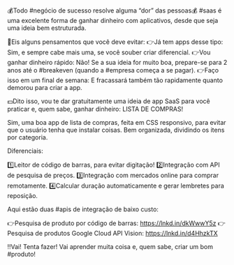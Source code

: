 💰Todo #negócio de sucesso resolve alguma “dor” das pessoas💰
#saas é uma excelente forma de ganhar dinheiro com aplicativos, desde que seja uma ideia bem estruturada.

👀Eis alguns pensamentos que você deve evitar:
👉Já tem apps desse tipo: Sim, e sempre cabe mais uma, se você souber criar diferencial.
👉Vou ganhar dinheiro rápido: Não! Se a sua ideia for muito boa, prepare-se para 2 anos até o #breakeven (quando a #empresa começa a se pagar).
👉Faço isso em um final de semana: E fracassará também tão rapidamente quanto demorou para criar a app.

💵Dito isso, vou te dar gratuitamente uma ideia de app SaaS para você praticar e, quem sabe, ganhar dinheiro: LISTA DE COMPRAS!

Sim, uma boa app de lista de compras, feita em CSS responsivo, para evitar que o usuário tenha que instalar coisas. Bem organizada, dividindo os itens por categoria.

Diferenciais:

1️⃣Leitor de código de barras, para evitar digitação!
2️⃣Integração com API de pesquisa de preços.
3️⃣Integração com mercados online para comprar remotamente.
4️⃣Calcular duração automaticamente e gerar lembretes para reposição.

Aqui estão duas #apis de integração de baixo custo:

👉Pesquisa de produto por código de barras: https://lnkd.in/dkWwwY5z
👉Pesquisa de produtos Google Cloud API Vision: https://lnkd.in/d4HhzkTX

‼️Vai! Tenta fazer! Vai aprender muita coisa e, quem sabe, criar um bom #produto!